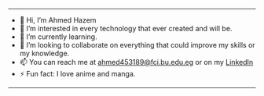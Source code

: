 
---

- 👋 Hi, I’m Ahmed Hazem
- 👀 I’m interested in every technology that ever created and will be.
- 🌱 I’m currently learning.
- 💞️ I’m looking to collaborate on everything that could improve my skills or my knowledge.
- 📫 You can reach me at ahmed453189@fci.bu.edu.eg or on my [LinkedIn](http://www.linkedin.com/in/ahmed-hazem-elabady-9a904924b)
- ⚡ Fun fact: I love anime and manga.

---
